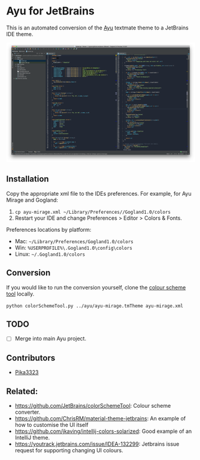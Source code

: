 # Ayu for JetBrains

This is an automated conversion of the [Ayu](https://github.com/dempfi/ayu) textmate theme to a JetBrains IDE theme.

![Screenshot](/screenshot.png?raw=true "Screenshot")

## Installation

Copy the appropriate xml file to the IDEs preferences. For example, for Ayu Mirage and Gogland:

1. `cp ayu-mirage.xml ~/Library/Preferences//Gogland1.0/colors`
2. Restart your IDE and change Preferences > Editor > Colors & Fonts.

Preferences locations by platform:

- Mac: `~/Library/Preferences/Gogland1.0/colors`
- Win: `%USERPROFILE%\.Gogland1.0\config\colors`
- Linux: `~/.Gogland1.0/colors`

## Conversion

If you would like to run the conversion yourself, clone the [colour scheme tool](https://github.com/JetBrains/colorSchemeTool) locally.

`python colorSchemeTool.py ../ayu/ayu-mirage.tmTheme ayu-mirage.xml`

## TODO

- [ ] Merge into main Ayu project.

## Contributors

- [Pika3323](https://github.com/Pika3323)

## Related:

- https://github.com/JetBrains/colorSchemeTool: Colour scheme converter.
- https://github.com/ChrisRM/material-theme-jetbrains: An example of how to customise the UI itself
- https://github.com/jkaving/intellij-colors-solarized: Good example of an IntelliJ theme.
- https://youtrack.jetbrains.com/issue/IDEA-132299: Jetbrains issue request for supporting changing UI colours.

